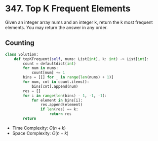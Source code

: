 # 347. Top K Frequent Elements
Given an integer array nums and an integer k, return the k most frequent elements. You may return the answer in any order.
## Counting
```PYTHON
class Solution:
    def topKFrequent(self, nums: List[int], k: int) -> List[int]:
        count = defaultdict(int)
        for num in nums:
            count[num] += 1
        bins = [[] for _ in range(len(nums) + 1)]
        for num, cnt in count.items():
            bins[cnt].append(num)
        res = []
        for i in range(len(bins) - 1, -1, -1):
            for element in bins[i]:
                res.append(element)
                if len(res) == k:
                    return res
        return
```
* Time Complexity: $O(n+k)$
* Space Complexity: $O(n+k)$
